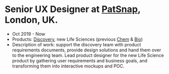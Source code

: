 # Senior UX Designer at [PatSnap](https://www.patsnap.com/), London, UK.
- Oct 2019 - Now
- Products: [Discovery](https://discovery.patsnap.com/home), new Life Sciences (previous [Chem](http://chemical.patsnap.com/) & [Bio](https://bio.patsnap.com/))
- Description of work: support the discovery team with product requirements documents, provide design solutions and hand them over to the engineering team. Lead product designer for the new Life Science product by gathering user requirements and business goals, and transforming them into interactive mockups and POC.
